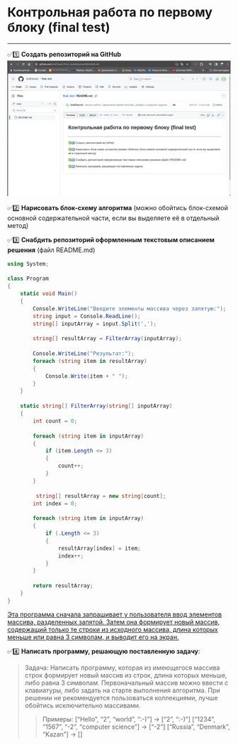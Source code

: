 # Контрольная работа по первому блоку (final test)
______

:white_check_mark::one: __Создать репозиторий на GitHub__
![подтверждение созданного репа](https://github.com/GrafClassiC/final_test/blob/main/1.png)

:white_check_mark::two: __Нарисовать блок-схему алгоритма__ (можно обойтись блок-схемой основной содержательной части, если вы выделяете её в отдельный метод)

:white_check_mark::three: __Снабдить репозиторий оформленным текстовым описанием решения__ (файл README.md)
```C#
using System;

class Program
{
    static void Main()
    {
        Console.WriteLine("Введите элементы массива через запятую:");
        string input = Console.ReadLine();
        string[] inputArray = input.Split(',');

        string[] resultArray = FilterArray(inputArray);

        Console.WriteLine("Результат:");
        foreach (string item in resultArray)
        {
            Console.Write(item + " ");
        }
    }

    static string[] FilterArray(string[] inputArray)
    {
        int count = 0;

        foreach (string item in inputArray)
        {
            if (item.Length <= 3)
            {
                count++;
            }
        }

         string[] resultArray = new string[count];
        int index = 0;

        foreach (string item in inputArray)
        {
            if (.Length <= 3)
            {
                resultArray[index] = item;
                index++;
            }
        }

        return resultArray;
    }
}
```
<u>Эта программа сначала запрашивает у пользователя ввод элементов массива, разделенных запятой. Затем она формирует новый массив, содержащий только те строки из исходного массива, длина которых меньше или равна 3 символам, и выводит его на экран.</u>

:white_check_mark::four: __Написать программу, решающую поставленную задачу__:
 >Задача: Написать программу, которая из имеющегося массива строк формирует новый массив из строк, длина которых меньше, либо равна 3 символам. Первоначальный массив можно ввести с клавиатуры, либо задать на старте выполнения алгоритма. При решении не рекомендуется пользоваться коллекциями, лучше обойтись исключительно массивами.
>>Примеры:
[“Hello”, “2”, “world”, “:-)”] → [“2”, “:-)”]
[“1234”, “1567”, “-2”, “computer science”] → [“-2”]
[“Russia”, “Denmark”, “Kazan”] → []